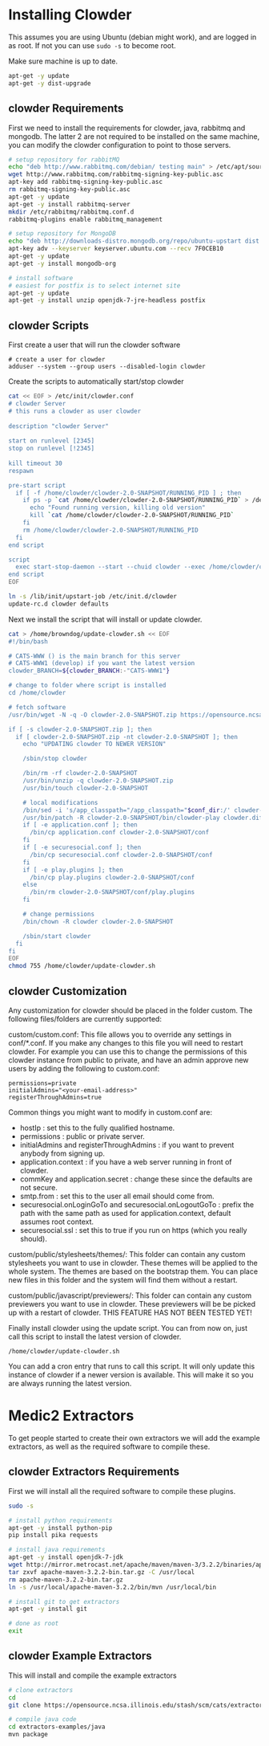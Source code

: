# Installing Clowder

This assumes you are using Ubuntu (debian might work), and are logged in as root. If not you can use `sudo -s` to become root.

Make sure machine is up to date.

```bash
apt-get -y update
apt-get -y dist-upgrade
```

## clowder Requirements

First we need to install the requirements for clowder, java, rabbitmq and mongodb. The latter 2 are not required to be installed on the same machine, you can modify the clowder configuration to point to those servers.

```bash
# setup repository for rabbitMQ
echo "deb http://www.rabbitmq.com/debian/ testing main" > /etc/apt/sources.list.d/rabbitmq.list
wget http://www.rabbitmq.com/rabbitmq-signing-key-public.asc
apt-key add rabbitmq-signing-key-public.asc
rm rabbitmq-signing-key-public.asc
apt-get -y update
apt-get -y install rabbitmq-server
mkdir /etc/rabbitmq/rabbitmq.conf.d
rabbitmq-plugins enable rabbitmq_management

# setup repository for MongoDB
echo "deb http://downloads-distro.mongodb.org/repo/ubuntu-upstart dist 10gen" > /etc/apt/sources.list.d/mongo.list
apt-key adv --keyserver keyserver.ubuntu.com --recv 7F0CEB10
apt-get -y update
apt-get -y install mongodb-org

# install software
# easiest for postfix is to select internet site
apt-get -y update
apt-get -y install unzip openjdk-7-jre-headless postfix
```

## clowder Scripts

First create a user that will run the clowder software

```
# create a user for clowder
adduser --system --group users --disabled-login clowder
```

Create the scripts to automatically start/stop clowder

```bash
cat << EOF > /etc/init/clowder.conf
# clowder Server
# this runs a clowder as user clowder
 
description "clowder Server"
 
start on runlevel [2345]
stop on runlevel [!2345]
 
kill timeout 30
respawn

pre-start script
  if [ -f /home/clowder/clowder-2.0-SNAPSHOT/RUNNING_PID ] ; then
  	if ps -p `cat /home/clowder/clowder-2.0-SNAPSHOT/RUNNING_PID` > /dev/null ; then
      echo "Found running version, killing old version"
      kill `cat /home/clowder/clowder-2.0-SNAPSHOT/RUNNING_PID`
    fi
    rm /home/clowder/clowder-2.0-SNAPSHOT/RUNNING_PID
  fi
end script

script
  exec start-stop-daemon --start --chuid clowder --exec /home/clowder/clowder-2.0-SNAPSHOT/bin/clowder-play --name clowder -- -Dhttp.port=9000
end script
EOF

ln -s /lib/init/upstart-job /etc/init.d/clowder
update-rc.d clowder defaults
```

Next we install the script that will install or update clowder.

```bash
cat > /home/browndog/update-clowder.sh << EOF
#!/bin/bash

# CATS-WWW () is the main branch for this server
# CATS-WWW1 (develop) if you want the latest version
clowder_BRANCH=${clowder_BRANCH:-"CATS-WWW1"}

# change to folder where script is installed
cd /home/clowder

# fetch software
/usr/bin/wget -N -q -O clowder-2.0-SNAPSHOT.zip https://opensource.ncsa.illinois.edu/bamboo/browse/${clowder_BRANCH}/latest/artifact/JOB1/clowder-dist/clowder-2.0-SNAPSHOT.zip

if [ -s clowder-2.0-SNAPSHOT.zip ]; then
  if [ clowder-2.0-SNAPSHOT.zip -nt clowder-2.0-SNAPSHOT ]; then
    echo "UPDATING clowder TO NEWER VERSION"

    /sbin/stop clowder

    /bin/rm -rf clowder-2.0-SNAPSHOT
    /usr/bin/unzip -q clowder-2.0-SNAPSHOT.zip
    /usr/bin/touch clowder-2.0-SNAPSHOT

    # local modifications
    /bin/sed -i 's/app_classpath="/app_classpath="$conf_dir:/' clowder-2.0-SNAPSHOT/bin/clowder-play
    /usr/bin/patch -R clowder-2.0-SNAPSHOT/bin/clowder-play clowder.diff
    if [ -e application.conf ]; then
      /bin/cp application.conf clowder-2.0-SNAPSHOT/conf
    fi
    if [ -e securesocial.conf ]; then
      /bin/cp securesocial.conf clowder-2.0-SNAPSHOT/conf
    fi
    if [ -e play.plugins ]; then
      /bin/cp play.plugins clowder-2.0-SNAPSHOT/conf
    else
      /bin/rm clowder-2.0-SNAPSHOT/conf/play.plugins
    fi

    # change permissions
    /bin/chown -R clowder clowder-2.0-SNAPSHOT

    /sbin/start clowder
  fi
fi
EOF
chmod 755 /home/clowder/update-clowder.sh
```

## clowder Customization

Any customization for clowder should be placed in the folder custom. The following files/folders are currently supported:

custom/custom.conf:
This file allows you to override any settings in conf/*.conf. If you make any changes to this file you will need to restart clowder. For example you can use this to change the permissions of this clowder instance from public to private, and have an admin approve new users  by adding the following to custom.conf:
```
permissions=private
initialAdmins="<your-email-address>"
registerThroughAdmins=true
```

Common things you might want to modify in custom.conf are:

- hostIp : set this to the fully qualified hostname.
- permissions : public or private server.
- initialAdmins and registerThroughAdmins :  if you want to prevent anybody from signing up.
- application.context : if you have a web server running in front of clowder.
- commKey and application.secret : change these since the defaults are not secure.
- smtp.from : set this to the user all email should come from.
- securesocial.onLoginGoTo and securesocial.onLogoutGoTo : prefix the path with the same path as used for application.context, default assumes root context.
- securesocial.ssl : set this to true if you run on https (which you really should).


custom/public/stylesheets/themes/:
This folder can contain any custom stylesheets you want to use in clowder. These themes will be applied to the whole system. The themes are based on the bootstrap them. You can place new files in this folder and the system will find them without a restart.

custom/public/javascript/previewers/:
This folder can contain any custom previewers you want to use in clowder. These previewers will be be picked up with a restart of clowder. THIS FEATURE HAS NOT BEEN TESTED YET!


Finally install clowder using the update script. You can from now on, just call this script to install the latest version of clowder.

```
/home/clowder/update-clowder.sh
```

You can add a cron entry that runs to call this script. It will only update this instance of clowder if a newer version is available. This will make it so you are always running the latest version.

# Medic2 Extractors

To get people started to create their own extractors we will add the example extractors, as well as the required software to compile these.

## clowder Extractors Requirements

First we will install all the required software to compile these plugins.

```bash
sudo -s

# install python requirements
apt-get -y install python-pip
pip install pika requests

# install java requirements
apt-get -y install openjdk-7-jdk
wget http://mirror.metrocast.net/apache/maven/maven-3/3.2.2/binaries/apache-maven-3.2.2-bin.tar.gz
tar zxvf apache-maven-3.2.2-bin.tar.gz -C /usr/local
rm apache-maven-3.2.2-bin.tar.gz
ln -s /usr/local/apache-maven-3.2.2/bin/mvn /usr/local/bin

# install git to get extractors
apt-get -y install git

# done as root
exit
```

## clowder Example Extractors

This will install and compile the example extractors

```bash
# clone extractors
cd
git clone https://opensource.ncsa.illinois.edu/stash/scm/cats/extractors-examples.git

# compile java code
cd extractors-examples/java
mvn package
```
